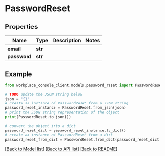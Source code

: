 # PasswordReset


## Properties

Name | Type | Description | Notes
------------ | ------------- | ------------- | -------------
**email** | **str** |  | 
**password** | **str** |  | 

## Example

```python
from workplace_console_client.models.password_reset import PasswordReset

# TODO update the JSON string below
json = "{}"
# create an instance of PasswordReset from a JSON string
password_reset_instance = PasswordReset.from_json(json)
# print the JSON string representation of the object
print(PasswordReset.to_json())

# convert the object into a dict
password_reset_dict = password_reset_instance.to_dict()
# create an instance of PasswordReset from a dict
password_reset_from_dict = PasswordReset.from_dict(password_reset_dict)
```
[[Back to Model list]](../README.md#documentation-for-models) [[Back to API list]](../README.md#documentation-for-api-endpoints) [[Back to README]](../README.md)


